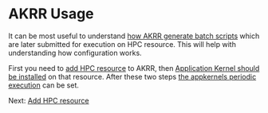 # AKRR Usage

It can be most useful to understand [how AKRR generate batch scripts](AKRR_Batch_Job_Script_Generation.md) 
which are later submitted for execution on HPC resource. This will help with understanding how configuration works. 

First you need to  [add HPC resource](AKRR_Add_Resource.md) to AKRR, 
then [Application Kernel should be installed](AKRR_Deployment_of_Application_Kernel_on_Resource.md) 
on that resource. After these two steps
[the appkernels periodic execution](AKRR_Tasks_Scheduling.md) can be set.



Next: [Add HPC resource](AKRR_Add_Resource.md)